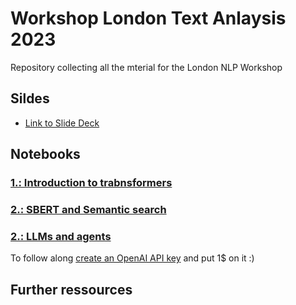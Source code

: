 # Workshop London Text Anlaysis 2023

Repository collecting all the mterial for the London NLP Workshop

## Sildes

* [Link to Slide Deck](h[ttps://openai.com/product#made-for-developers](https://docs.google.com/presentation/d/1KUpX_vW1Y4xQL5NJ-GJeWTCtC9SghuCsMpSeNDOynJE/edit?usp=sharing)https://docs.google.com/presentation/d/1KUpX_vW1Y4xQL5NJ-GJeWTCtC9SghuCsMpSeNDOynJE/edit?usp=sharing)

## Notebooks

### [1.: Introduction to trabnsformers]()

### [2.: SBERT and Semantic search]()

### [2.: LLMs and agents]()

To follow along [create an OpenAI API key](https://openai.com/product#made-for-developers) and put 1$ on it :)

## Further ressources
